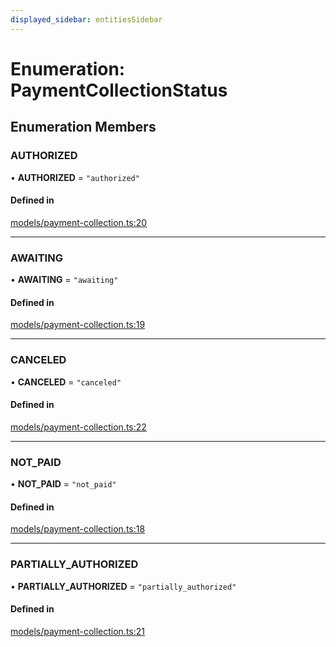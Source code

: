 ```yaml
---
displayed_sidebar: entitiesSidebar
---
```


# Enumeration: PaymentCollectionStatus

## Enumeration Members

### AUTHORIZED

• **AUTHORIZED** = ``"authorized"``

#### Defined in

[models/payment-collection.ts:20](https://github.com/medusajs/medusa/blob/b38f73726/packages/medusa/src/models/payment-collection.ts#L20)

___

### AWAITING

• **AWAITING** = ``"awaiting"``

#### Defined in

[models/payment-collection.ts:19](https://github.com/medusajs/medusa/blob/b38f73726/packages/medusa/src/models/payment-collection.ts#L19)

___

### CANCELED

• **CANCELED** = ``"canceled"``

#### Defined in

[models/payment-collection.ts:22](https://github.com/medusajs/medusa/blob/b38f73726/packages/medusa/src/models/payment-collection.ts#L22)

___

### NOT\_PAID

• **NOT\_PAID** = ``"not_paid"``

#### Defined in

[models/payment-collection.ts:18](https://github.com/medusajs/medusa/blob/b38f73726/packages/medusa/src/models/payment-collection.ts#L18)

___

### PARTIALLY\_AUTHORIZED

• **PARTIALLY\_AUTHORIZED** = ``"partially_authorized"``

#### Defined in

[models/payment-collection.ts:21](https://github.com/medusajs/medusa/blob/b38f73726/packages/medusa/src/models/payment-collection.ts#L21)
